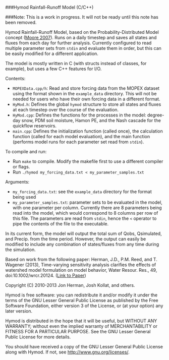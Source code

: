 ###Hymod Rainfall-Runoff Model (C/C++)

###Note: This is a work in progress. It will not be ready until this note has been removed.

Hymod Rainfall-Runoff Model, based on the Probability-Distributed Model concept ([Moore 2007](http://hal.archives-ouvertes.fr/hal-00305633/)). Runs on a daily timestep and saves all states and fluxes from each day for further analysis. Currently configured to read multiple parameter sets from `stdin` and evaluate them in order, but this can be easily modified for a different application.

The model is mostly written in C (with structs instead of classes, for example), but uses a few C++ features for I/O. 

Contents:
* `MOPEXData.cpp/h`: Read and store forcing data from the MOPEX dataset using the format shown in the `example_data` directory. This will not be needed for users who have their own forcing data in a different format.
* `HyMod.h`: Defines the global `hymod` structure to store all states and fluxes at each timestep over the course of the evaluation.
* `HyMod.cpp`: Defines the functions for the processes in the model: degree-day snow, PDM soil moisture, Hamon PE, and the Nash cascade for the quickflow reservoirs. 
* `main.cpp`: Defines the initialization function (called once), the calculation function (called for each model evaluation), and the main function (performs model runs for each parameter set read from `stdin`).

To compile and run:

* Run `make` to compile. Modify the makefile first to use a different compiler or flags.
* Run `./hymod my_forcing_data.txt < my_parameter_samples.txt`

Arguments:
* `my_forcing_data.txt`: see the `example_data` directory for the format being used
* `my_parameter_samples.txt`: parameter sets to be evaluated in the model, with one parameter per column. Currently there are 8 parameters being read into the model, which would correspond to 8 columns per row of this file. The parameters are read from `stdin`, hence the `<` operator to pipe the contents of the file to the executable. 

In its current form, the model will output the total sum of Qobs, Qsimulated, and Precip. from the time period. However, the output can easily be modified to include any combination of states/fluxes from any time during the simulation.

Based on work from the following paper:
Herman, J.D., P.M. Reed, and T. Wagener (2013), Time-varying sensitivity analysis clarifies the effects of watershed model formulation on model behavior, Water Resour. Res., 49, doi:10.1002/wrcr.20124.
([Link to Paper](http://onlinelibrary.wiley.com/doi/10.1002/wrcr.20124/abstract))

Copyright (C) 2010-2013 Jon Herman, Josh Kollat, and others.

Hymod is free software: you can redistribute it and/or modify
it under the terms of the GNU Lesser General Public License as published by
the Free Software Foundation, either version 3 of the License, or
(at your option) any later version.

Hymod is distributed in the hope that it will be useful,
but WITHOUT ANY WARRANTY; without even the implied warranty of
MERCHANTABILITY or FITNESS FOR A PARTICULAR PURPOSE.  See the
GNU Lesser General Public License for more details.

You should have received a copy of the GNU Lesser General Public License
along with Hymod.  If not, see <http://www.gnu.org/licenses/>.
